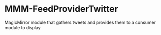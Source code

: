 # MMM-FeedProviderTwitter
MagicMirror module that gathers tweets and provides them to a consumer module to display 
